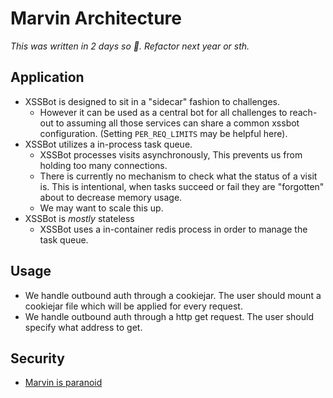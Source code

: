 # Marvin Architecture

_This was written in 2 days so :shrug:. Refactor next year or sth._

## Application

-   XSSBot is designed to sit in a "sidecar" fashion to challenges.
    -   However it can be used as a central bot for all challenges to reach-out to assuming all those services can share a common xssbot configuration. (Setting `PER_REQ_LIMITS` may be helpful here).
-   XSSBot utilizes a in-process task queue.
    -   XSSBot processes visits asynchronously, This prevents us from holding too many connections.
    -   There is currently no mechanism to check what the status of a visit is. This is intentional, when tasks succeed or fail they are "forgotten" about to decrease memory usage.
    -   We may want to scale this up.
-   XSSBot is _mostly_ stateless
    -   XSSBot uses a in-container redis process in order to manage the task queue.

## Usage

-   We handle outbound auth through a cookiejar. The user should mount a cookiejar file which will be applied for every request.
-   We handle outbound auth through a http get request. The user should specify what address to get.

## Security

-   [Marvin is paranoid](https://hitchhikers.fandom.com/wiki/Marvin)
